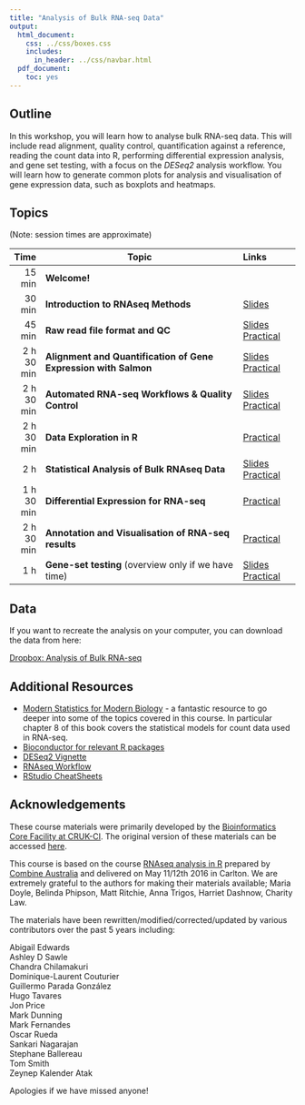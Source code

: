 ```yaml
---
title: "Analysis of Bulk RNA-seq Data"
output:
  html_document:
    css: ../css/boxes.css
    includes:
      in_header: ../css/navbar.html
  pdf_document:
    toc: yes
---
```


## Outline

In this workshop, you will learn how to analyse bulk RNA-seq data. This will
include read alignment, quality control, quantification against a reference,
reading the count data into R, performing differential expression analysis, and
gene set testing, with a focus on the _DESeq2_ analysis workflow. You will learn
how to generate common plots for analysis and visualisation of gene expression
data, such as boxplots and heatmaps.


## Topics

(Note: session times are approximate)

| Time|Topic|Links|
|----:|-----|:----|
|15 min|**Welcome!**||
|30 min|**Introduction to RNAseq Methods** |[Slides](01_Introduction_to_RNAseq_Methods.html)|
|45 min|**Raw read file format and QC** |[Slides](02_FastQC_introduction.html)<br>[Practical](02_FastQC_practical.html)|
|2 h 30 min|**Alignment and Quantification of Gene Expression with Salmon** |[Slides](03_Quantification_with_Salmon_introduction.html)<br>[Practical](03_Quantification_with_Salmon_practical.html)|
|2 h 30 min|**Automated RNA-seq Workflows & Quality Control** |[Slides](04b_nextflow_rnaseq_introduction.html)<br>[Practical](04b_nextflow_rnaseq_practical.html)|
|2 h 30 min|**Data Exploration in R**|[Practical](05_Data_Exploration.html)|
|2 h|**Statistical Analysis of Bulk RNAseq Data**|[Slides](https://docs.google.com/presentation/d/1euDFiNCQXVedAQRPC8M9_2Kk943Fg_2eb9J6YI6nxk8/edit?usp=sharing)<br>[Practical](07_Linear_Models.html)|
|1 h 30 min|**Differential Expression for RNA-seq**|[Practical](08_DE_analysis_with_DESeq2.html)|
|2 h 30 min|**Annotation and Visualisation of RNA-seq results**|[Practical](09_Annotation_and_Visualisation.html)|
|1 h|**Gene-set testing** (overview only if we have time)|[Slides](10_Gene_set_testing_introduction.html)<br>[Practical](10_Gene_set_testing.html)|

<!-- https://stackoverflow.com/a/58338258 -->
<style>
table th:first-of-type {
    width: 10%;
}
table th:nth-of-type(2) {
    width: 70%;
}
table th:nth-of-type(3) {
    width: 20%;
}
</style>

## Data

If you want to recreate the analysis on your computer, you can download the data from here: 

[Dropbox: Analysis of Bulk RNA-seq]()


## Additional Resources

* [Modern Statistics for Modern Biology](https://www.huber.embl.de/msmb/08-chap.html) - a fantastic resource to go deeper into some of the topics covered in this course. In particular chapter 8 of this book covers the statistical models for count data used in RNA-seq.
* [Bioconductor for relevant R packages](https://bioconductor.org/)
* [DESeq2 Vignette](https://bioconductor.org/packages/release/bioc/vignettes/DESeq2/inst/doc/DESeq2.html)  
* [RNAseq Workflow](http://master.bioconductor.org/packages/release/workflows/vignettes/rnaseqGene/inst/doc/rnaseqGene.html)  
* [RStudio CheatSheets](https://rstudio.com/resources/cheatsheets/)


## Acknowledgements

These course materials were primarily developed by the [Bioinformatics Core Facility at CRUK-CI](https://www.cruk.cam.ac.uk/core-facilities/bioinformatics-core).
The original version of these materials can be accessed [here](https://bioinformatics-core-shared-training.github.io/Bulk_RNAseq_Course_Base/).

This course is based on the course [RNAseq analysis in
R](http://combine-australia.github.io/2016-05-11-RNAseq/) prepared by [Combine
Australia](https://combine.org.au/) and delivered on May 11/12th 2016 in
Carlton. We are extremely grateful to the authors for making their materials
available; Maria Doyle, Belinda Phipson, Matt Ritchie, Anna Trigos, Harriet
Dashnow, Charity Law.

The materials have been rewritten/modified/corrected/updated by various
contributors over the past 5 years including:

Abigail Edwards  
Ashley D Sawle  
Chandra Chilamakuri  
Dominique-Laurent Couturier  
Guillermo Parada González  
Hugo Tavares  
Jon Price  
Mark Dunning  
Mark Fernandes  
Oscar Rueda  
Sankari Nagarajan  
Stephane Ballereau  
Tom Smith  
Zeynep Kalender Atak  

Apologies if we have missed anyone!
